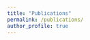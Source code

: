 ```yaml
---
title: "Publications"
permalink: /publications/
author_profile: true
---
```


<!-- ## Preprints -->


<!-- <i>System Machine Learning.</i> <b>SysML 2019</b>.-->

<!-- ## Preprints


<b>[Auto-GNN: Neural Architecture Search of Graph Neural Networks](https://arxiv.org/pdf/1909.03184.pdf)</b><br>Kaixiong Zhou, <b>Qingquan Song</b>, Xiao Huang, and Xia Hu. <i>https://arxiv.org/pdf/1909.03184.pdf.</i>. [paper](https://arxiv.org/pdf/1909.03184.pdf)


<b>[Techniques for Automated Machine Learning](https://arxiv.org/pdf/1907.08908.pdf)</b><br>Yi-Wei Chen, <b>Qingquan Song</b>, and Xia Hu. <i>arXiv preprint arXiv:1907.08908.</i>. [paper](https://arxiv.org/pdf/1907.08908.pdf)


## 2020

<b>[Towards Automated Neural Architecture Discovery for Click-Through Rate Prediction](??)</b><br><b>Qingquan Song</b>, Dehua Cheng, Eric Zhou, Jiyan Yang, Yuandong Tian, and Xia Hu. <i>The 26th ACM SIGKDD International Conference on Knowledge Discovery and Data Mining.</i> <b>KDD 2020</b>. [paper](??) [code](??)



<b>[Multi-Channel Graph Convolutional Networks](??)</b><br>Kaixiong, Zhou, <b>Qingquan Song</b>, Xiao Huang, Daochen Zha, Na Zou, and Xia Hu. <i>The 29th International Joint Conference on Artificial Intelligence.</i> <b>IJCAI 2020</b>. [paper](??)



<b>[On Robustness of Neural Architecture Search under Label Noise](https://www.frontiersin.org/articles/10.3389/fdata.2020.00002/full)</b><br>Yi-Wei Chen, <b>Qingquan Song</b>, Xi Liu, P. S. Sastry, and Xia Hu. <i>Frontiers in Big Data.</i>. [paper](https://www.frontiersin.org/articles/10.3389/fdata.2020.00002/full)


## 2019

<b>[Coupled Variational Recurrent Collaborative Filtering](http://qingquansong.github.io/publications/CVRCF)</b><br><b>Qingquan Song</b>, Shiyu Chang, and Xia Hu. <i>The 25th ACM SIGKDD International Conference on Knowledge Discovery and Data Mining.</i> <b>KDD 2019</b>. [paper](https://dl.acm.org/doi/pdf/10.1145/3292500.3330940) [code](https://github.com/qingquansong/CVRCF)


<b>[Auto-Keras: Efficient Neural Architecture Search with Network Morphism](http://qingquansong.github.io/publications/AK)</b><br>Haifeng Jin, <b>Qingquan Song</b>, and Xia Hu. <i>The 25th ACM SIGKDD International Conference on Knowledge Discovery and Data Mining.</i> <b>KDD 2019</b>. [paper](https://dl.acm.org/doi/pdf/10.1145/3292500.3330648) [code](http://autokeras.com)


<b>[Graph Recurrent Networks with Attributed Random Walks](http://qingquansong.github.io/publications/GraphRNA)</b><br>Xiao Huang, <b>Qingquan Song</b>, Yuening Li, and Xia Hu. <i>The 25th ACM SIGKDD International Conference on Knowledge Discovery and Data Mining.</i> <b>KDD 2019</b>. [paper](https://dl.acm.org/doi/pdf/10.1145/3292500.3330941)


<b>[Tensor Completion Algorithms in Big Data Analytics](http://qingquansong.github.io/publications/Survey)</b><br><b>Qingquan Song</b>,Hancheng Ge, James Caverlee, and Xia Hu. <i>ACM Transactions on Knowledge Discovery from Data.</i> <b>TKDD 2019</b>. [paper](https://dl.acm.org/citation.cfm?id=3278607)


<b>[Large-Scale Heterogeneous Feature Embedding with Networks](http://qingquansong.github.io/publications/FeatWalk)</b><br>Xiao Huang, <b>Qingquan Song</b>, Fan Yang, and Xia Hu. <i>The 33rd AAAI Conference on Artificial Intelligence..</i> <b>AAAI 2019</b>. [paper](http://people.tamu.edu/~xhuang/Xiao_AAAI19.pdf) [slide](http://people.tamu.edu/~xhuang/Xiao_Slides_AAAI19.pdf) [code](http://people.tamu.edu/~xhuang/Code.html)





## 2018
<b>[Discriminative Graph Autoencoder](http://qingquansong.github.io/publications/DisGAuto)</b><br>Haifeng Jin, <b>Qingquan Song</b>, and Xia Hu. <i>IEEE International Conference on Big Knowledge.</i> <b>ICBK 2018</b>. [paper](https://ieeexplore.ieee.org/stamp/stamp.jsp?arnumber=8588792)


<b>[Multi-Label Adversarial Perturbations](http://qingquansong.github.io/publications/Adv)</b><br><b>Qingquan Song</b>, Haifeng Jin, Xiao Huang, and Xia Hu. <i>IEEE International Conference on Data Mining.</i> <b>ICDM 2018</b>. [paper](https://arxiv.org/pdf/1901.00546.pdf)


<b>[TrailMix: An Ensemble Recommender System for Playlist Curation and Continuation](http://qingquansong.github.io/publications/TrailMix)</b><br>Xing Zhao, <b>Qingquan Song</b>, James Caverlee, and Xia Hu. <i>ACM Recommender Systems Challenge workshop.</i> <b>RecSys 2018</b>. [paper](http://people.tamu.edu/~zhaoxing623/publications/XZ_TrailMix.pdf) [slide](http://people.tamu.edu/~zhaoxing623/slides/TrailMix_RecSys2018_43.pdf)

<b>[Towards Explanation of DNN-based Prediction with Guided Feature Inversion](http://qingquansong.github.io/publications/Interpret)</b><br> Mengnan Du, Ninghao Liu, <b>Qingquan Song</b>, and Xia Hu. <i>The 24th ACM SIGKDD International Conference on Knowledge Discovery and Data Mining.</i> <b>KDD 2018</b>. [paper](https://dl.acm.org/citation.cfm?id=3220099)



<b>[Exploring Expert Cognition for Attributed Network Embedding](http://qingquansong.github.io/publications/ExpCog)</b><br> Xiao Huang, <b>Qingquan Song</b>, Jundong Li, and Xia Hu. <i>The 11th ACM International Conference on Web Search and Data Mining.</i> <b>WSDM 2018</b>. [paper](https://dl.acm.org/authorize.cfm?key=N654169) [slide](http://people.tamu.edu/~xhuang/Xiao_WSDM18_Exploring.pdf) [code](http://people.tamu.edu/~xhuang/Code.html) [poster](http://people.tamu.edu/~xhuang/Xiao_WSDM18_Exploring_Poster.pdf)


## 2017

<b>[Multi-Aspect Streaming Tensor Completion](http://qingquansong.github.io/publications/MAST)</b><br><b>Qingquan Song</b>, Xiao Huang, Hancheng Ge, James Caverlee, and Xia Hu. <i>The 23rd ACM SIGKDD International Conference on Knowledge Discovery and Data Mining.</i> <b>KDD 2017</b>. [paper](http://qingquansong.github.io/publications/MAST/files/Qingquan_KDD17.pdf) <!--[code]()

-->
